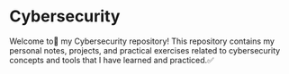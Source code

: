 # Cybersecurity
Welcome to👋 my Cybersecurity repository!   This repository contains my personal notes, projects, and practical exercises related to cybersecurity concepts and tools that I have learned and practiced.✅
